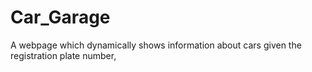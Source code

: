 # Car_Garage
 A webpage which dynamically shows information about cars given the registration plate number,
